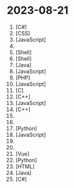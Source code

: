 # 2023-08-21

1. [](https://github.comundefined "虚拟桌宠模拟器 一个开源的桌宠软件, 可以内置到任何WPF应用程序") [C#]
2. [](https://github.comundefined "经济学人(含音频)、纽约客、卫报、连线、大西洋月刊等英语杂志免费下载,支持epub、mobi、pdf格式, 每周更新") [CSS]
3. [](https://github.comundefined "前端精读周刊。帮你理解最前沿、实用的技术。") [JavaScript]
4. [](https://github.comundefined "科学上网-翻墙、免费科学上网、免费翻墙、VPN、一键翻墙浏览器，vps一键搭建翻墙服务器脚本/教程，免费shadowsocks/ss/ssr/v2ray/goflyway账号/节点，免费自由上网、fanqiang、翻墙梯子，电脑、手机、iOS、安卓、windows、Mac、Linux、路由器翻墙、科学上网") 
5. [](https://github.comundefined "WARP one-click script. Add an IPv4, IPv6 or dual-stack CloudFlare WARP network interface and Socks5 proxy for VPS. 一键脚本") [Shell]
6. [](https://github.comundefined "Openwrt for Nanopi R1S R2S R4S R5S 香橙派 R1 Plus 固件编译 纯净版与大杂烩") [Shell]
7. [](https://github.comundefined "强大易用的开源建站工具。") [Java]
8. [](https://github.comundefined "clash for windows汉化版. 提供clash for windows的汉化版, 汉化补丁及汉化版安装程序") [JavaScript]
9. [](https://github.comundefined "个人发卡源码，发卡系统，二次元发卡系统，二次元发卡源码，发卡程序，动漫发卡，PHP发卡源码，异次元发卡") [PHP]
10. [](https://github.comundefined "FongMi影视、tvbox配置文件，如果喜欢，请Fork自用。使用前请仔细阅读仓库说明，一旦使用将被视为你已了解。") [JavaScript]
11. [](https://github.comundefined "Lean's LEDE source") [C]
12. [](https://github.comundefined "Qt based cross-platform GUI proxy configuration manager (backend: v2ray / sing-box)") [C++]
13. [](https://github.comundefined "Running V2ray inside edge/serverless runtime") [JavaScript]
14. [](https://github.comundefined "《明日方舟》小助手，全日常一键长草！| A one-click tool for the daily tasks of Arknights, supporting all clients.") [C++]
15. [](https://github.comundefined "TikTok免拔卡解锁最新支持 iPhone （iOS 17.0） 、TikTok（V30.7.0）、TikTok TestFlight，支持更换地区 、发布视频 、 直播 、点赞评论、私聊等！") 
16. [](https://github.comundefined "直播源相关资源汇总 📺 💯 IPTV、M3U —— 勤洗手、戴口罩，祝愿所有人百毒不侵") 
17. [](https://github.comundefined "渗透测试报告/资料文档/渗透经验文档/安全书籍") [Python]
18. [](https://github.comundefined "PT 助手 Plus，为 Microsoft Edge、Google Chrome、Firefox 浏览器插件（Web Extensions），主要用于辅助下载 PT 站的种子。") [JavaScript]
19. [](https://github.comundefined "《利用Python进行数据分析·第2版》") 
20. [](https://github.comundefined "TVbox开源版（空壳-自行配置）") 
21. [](https://github.comundefined "🚀一款简洁高效的VuePress知识管理&博客(blog)主题") [Vue]
22. [](https://github.comundefined "A proxy tool to bypass GFW.") [Python]
23. [](https://github.comundefined "✯ 一个国内可直连的直播源分享项目 ✯ 🔕 永久免费 直连访问 完整开源 不含广告 完善的台标 直播源支持IPv4/IPv6双栈访问 🔕") [HTML]
24. [](https://github.comundefined "ehviewer，用爱发电，快乐前行") [Java]
25. [](https://github.comundefined "一键自动化 下载、安装、激活 Office 的利器。") [C#]
